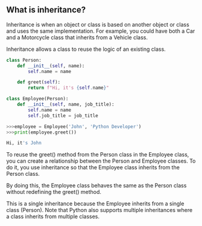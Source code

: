 ## What is inheritance?

Inheritance is when an object or class is based on another object or class and uses the same implementation. For example, you could have both a Car and a Motorcycle class that inherits from a Vehicle class.

Inheritance allows a class to reuse the logic of an existing class.

```python
class Person:
    def __init__(self, name):
        self.name = name

    def greet(self):
        return f"Hi, it's {self.name}"

class Employee(Person):
    def __init__(self, name, job_title):
        self.name = name
        self.job_title = job_title

>>>employee = Employee('John', 'Python Developer')
>>>print(employee.greet())

Hi, it's John
```
To reuse the greet() method from the Person class in the Employee class, you can create a relationship between the Person and Employee classes. To do it, you use inheritance so that the Employee class inherits from the Person class.

By doing this, the Employee class behaves the same as the Person class without redefining the greet() method.

This is a single inheritance because the Employee inherits from a single class (Person). Note that Python also supports multiple inheritances where a class inherits from multiple classes.
